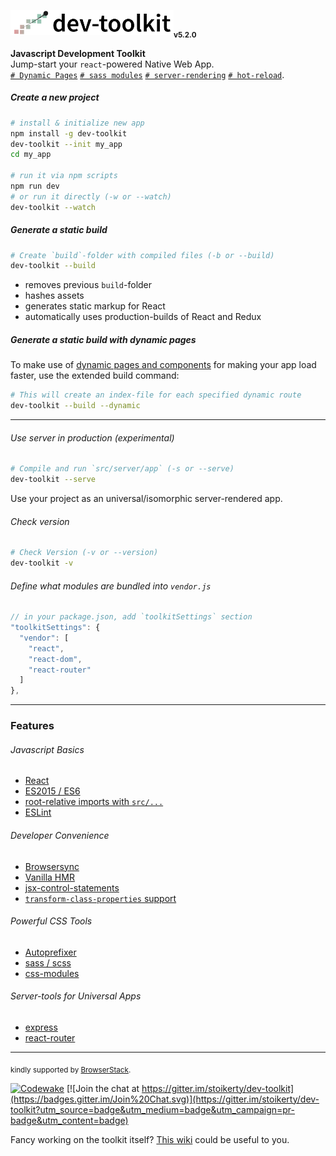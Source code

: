 <img src="/dev-toolkit-logo.png" alt="universal-dev-toolkit-logo" height='40'><sub>**v5.2.0**</sub>

**Javascript Development Toolkit**<br>
Jump-start your `react`-powered Native Web App.
<br>[`# Dynamic Pages`]() [`# sass modules`]() [`# server-rendering`]() [`# hot-reload`]().

##### Create a new project
```bash
# install & initialize new app
npm install -g dev-toolkit
dev-toolkit --init my_app
cd my_app

# run it via npm scripts
npm run dev
# or run it directly (-w or --watch)
dev-toolkit --watch
```

##### Generate a static build
```bash
# Create `build`-folder with compiled files (-b or --build)
dev-toolkit --build
```
- removes previous `build`-folder
- hashes assets
- generates static markup for React
- automatically uses production-builds of React and Redux

##### Generate a static build with dynamic pages
To make use of [dynamic pages and components]() for making your app load faster, use the extended build command:
```bash
# This will create an index-file for each specified dynamic route
dev-toolkit --build --dynamic
```

---

###### Use server in production *(experimental)*
```bash
# Compile and run `src/server/app` (-s or --serve)
dev-toolkit --serve
```
Use your project as an universal/isomorphic server-rendered app.

###### Check version
```bash
# Check Version (-v or --version)
dev-toolkit -v
```

###### Define what modules are bundled into `vendor.js`
```js
// in your package.json, add `toolkitSettings` section
"toolkitSettings": {
  "vendor": [
    "react",
    "react-dom",
    "react-router"
  ]
},
```

---
### Features

###### Javascript Basics

-   [React]
-   [ES2015 / ES6]
-   [root-relative imports with `src/...`]
-   [ESLint]

###### Developer Convenience

-   [Browsersync]
-   [Vanilla HMR]
-   [jsx-control-statements]
-   [`transform-class-properties` support]

###### Powerful CSS Tools

-   [Autoprefixer]
-   [sass / scss]
-   [css-modules]

###### Server-tools for Universal Apps

-   [express]
-   [react-router]

[ES2015 / ES6]: https://babeljs.io/docs/learn-es2015/
[`transform-class-properties` support]: https://babeljs.io/docs/plugins/transform-class-properties/
[root-relative imports with `src/...`]: http://survivejs.com/webpack/requiring-files/
[Vanilla HMR]: https://webpack.github.io/docs/hot-module-replacement-with-webpack.html
[Browsersync]: https://browsersync.io/
[ESLint]: http://eslint.org/
[React]: https://facebook.github.io/react/
[jsx-control-statements]: https://github.com/AlexGilleran/jsx-control-statements
[sass / scss]: http://sass-lang.com/
[css-modules]: https://github.com/css-modules/css-modules
[Autoprefixer]: https://github.com/postcss/autoprefixer
[express]: http://expressjs.com/
[react-router]: https://github.com/reactjs/react-router

---
<sub>kindly supported by <a href="https://www.browserstack.com">BrowserStack</a>.</sub>

[![Codewake](https://www.codewake.com/badges/ask_question.svg)](https://www.codewake.com/p/dev-toolkit)
[![Join the chat at https://gitter.im/stoikerty/dev-toolkit](https://badges.gitter.im/Join%20Chat.svg)](https://gitter.im/stoikerty/dev-toolkit?utm_source=badge&utm_medium=badge&utm_campaign=pr-badge&utm_content=badge)

<!-- -->

Fancy working on the toolkit itself? [This wiki](https://github.com/stoikerty/dev-toolkit/wiki/Developing-on-the-Toolkit-itself) could be useful to you.
